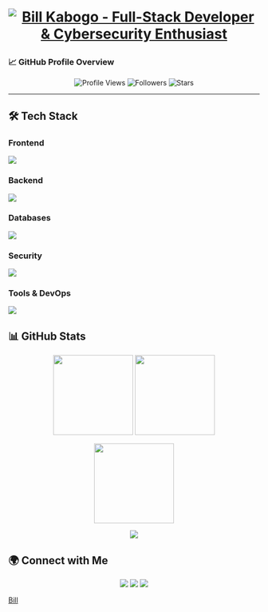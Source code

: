 <h1 align="center">
 <p align="center">
  <a href="https://github.com/sturbus">
    <img 
      src="https://readme-typing-svg.demolab.com?font=Fira+Code&weight=600&size=30&duration=4000&pause=1000&color=38BDF8&width=800&lines=👋+Hi%2C+I'm+Bill+Maina;💻+Full-Stack+Developer;🔐+Cybersecurity+Enthusiast;🚀+Building+Secure+Digital+Experiences" 
      alt="Bill Kabogo - Full-Stack Developer & Cybersecurity Enthusiast" 
    />
  </a>
</p>

</h1>

### 📈 GitHub Profile Overview  

<p align="center">
  <img src="https://komarev.com/ghpvc/?username=sturbus&style=for-the-badge&color=0e75b6" alt="Profile Views" />
  <img src="https://img.shields.io/github/followers/sturbus?label=Followers&style=for-the-badge" alt="Followers" />
  <img src="https://img.shields.io/github/stars/sturbus?affiliations=OWNER&style=for-the-badge" alt="Stars" />
</p>

---

## 🛠 Tech Stack  

<p align="center">
<h3>Frontend</h3>
<img src="https://skillicons.dev/icons?i=react,nextjs,tailwind,ts,js,html,css,bootstrap,mui" />
<h3>Backend</h3>
<img src="https://skillicons.dev/icons?i=nodejs,express,flask,php,python,java,c" />
<h3>Databases</h3>
<img src="https://skillicons.dev/icons?i=postgres,mysql,mongodb" />
<h3>Security</h3>
<img src="https://skillicons.dev/icons?i=kali,linux,bash" />
<h3>Tools & DevOps</h3>
<img src="https://skillicons.dev/icons?i=git,github,docker,vscode,postman,figma" />
</p>

## 📊 GitHub Stats  

<p align="center">
  <img src="https://github-readme-stats.vercel.app/api?username=sturbus&show_icons=true&theme=tokyonight" height="160" />
  <img src="https://streak-stats.demolab.com?user=sturbus&theme=tokyonight" height="160" />
</p>

<p align="center">
  <img src="https://github-readme-stats.vercel.app/api/top-langs/?username=sturbus&layout=compact&theme=tokyonight" height="160" />
</p>

<p align="center">
  <img src="https://github-readme-activity-graph.vercel.app/graph?username=sturbus&theme=tokyo-night" />
</p>

## 🌍 Connect with Me  

<p align="center">
  <a href="https://linkedin.com/in/"><img src="https://img.shields.io/badge/LinkedIn-0077B5?logo=linkedin&logoColor=white&style=for-the-badge"/></a>
  <a href="mailto:youremail@gmail.com"><img src="https://img.shields.io/badge/Email-D14836?logo=gmail&logoColor=white&style=for-the-badge"/></a>
  <a href="https://yourportfolio.com"><img src="https://img.shields.io/badge/Portfolio-000000?logo=vercel&logoColor=white&style=for-the-badge"/></a>
</p>

[Bill](https://github.com/sturbus)  
